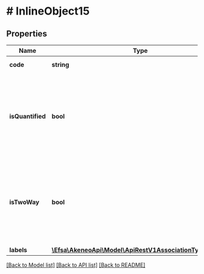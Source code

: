 # # InlineObject15

## Properties

Name | Type | Description | Notes
------------ | ------------- | ------------- | -------------
**code** | **string** | Association type code |
**isQuantified** | **bool** | When true, the association is a quantified association (Only available in the PIM Serenity version.) | [optional] [default to false]
**isTwoWay** | **bool** | When true, the association is a two-way association (Only available in the PIM Serenity version.) | [optional] [default to false]
**labels** | [**\Efsa\AkeneoApi\Model\ApiRestV1AssociationTypesLabels**](ApiRestV1AssociationTypesLabels.md) |  | [optional]

[[Back to Model list]](../../README.md#models) [[Back to API list]](../../README.md#endpoints) [[Back to README]](../../README.md)
